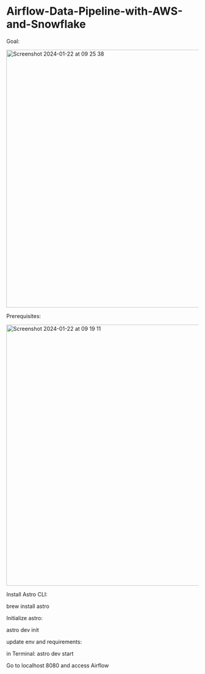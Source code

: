 # Airflow-Data-Pipeline-with-AWS-and-Snowflake

Goal:

<img width="674" alt="Screenshot 2024-01-22 at 09 25 38" src="https://github.com/redjules/Airflow-Data-Pipeline-with-AWS-and-Snowflake/assets/106017493/f9715755-23b9-40b3-964a-a0390a1c0796">


Prerequisites:

<img width="683" alt="Screenshot 2024-01-22 at 09 19 11" src="https://github.com/redjules/Airflow-Data-Pipeline-with-AWS-and-Snowflake/assets/106017493/ec6a1a9a-212c-48a3-bb9d-39161949a26c">

Install Astro CLI:

brew install astro


Initialize astro:

astro dev init

update env and requirements:


in Terminal: astro dev start

Go to localhost 8080 and access Airflow

